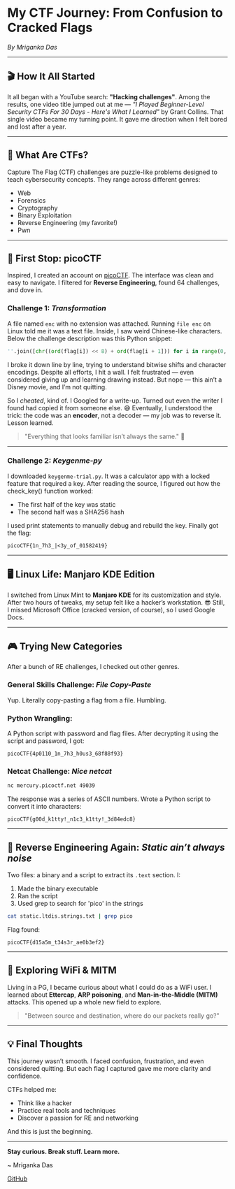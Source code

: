 # My CTF Journey: From Confusion to Cracked Flags

_By Mriganka Das_

---

## 🎬 How It All Started

It all began with a YouTube search: **"Hacking challenges"**. Among the results, one video title jumped out at me — _"I Played Beginner-Level Security CTFs For 30 Days - Here's What I Learned"_ by Grant Collins. That single video became my turning point. It gave me direction when I felt bored and lost after a year.

---

## 🧠 What Are CTFs?

Capture The Flag (CTF) challenges are puzzle-like problems designed to teach cybersecurity concepts. They range across different genres:

- Web
- Forensics
- Cryptography
- Binary Exploitation
- Reverse Engineering (my favorite!)
- Pwn

---

## 🚀 First Stop: picoCTF

Inspired, I created an account on [picoCTF](https://picoctf.org/). The interface was clean and easy to navigate. I filtered for **Reverse Engineering**, found 64 challenges, and dove in.

### Challenge 1: _Transformation_

A file named `enc` with no extension was attached. Running `file enc` on Linux told me it was a text file. Inside, I saw weird Chinese-like characters. Below the challenge description was this Python snippet:

```python
''.join([chr((ord(flag[i]) << 8) + ord(flag[i + 1])) for i in range(0, len(flag), 2)])
```

I broke it down line by line, trying to understand bitwise shifts and character encodings. Despite all efforts, I hit a wall. I felt frustrated — even considered giving up and learning drawing instead. But nope — this ain’t a Disney movie, and I’m not quitting.

So I _cheated_, kind of. I Googled for a write-up. Turned out even the writer I found had copied it from someone else. 😅 Eventually, I understood the trick: the code was an **encoder**, not a decoder — my job was to reverse it. Lesson learned.

> "Everything that looks familiar isn’t always the same." 🔁

---

### Challenge 2: _Keygenme-py_

I downloaded `keygenme-trial.py`. It was a calculator app with a locked feature that required a key. After reading the source, I figured out how the check_key() function worked:

- The first half of the key was static
- The second half was a SHA256 hash

I used print statements to manually debug and rebuild the key. Finally got the flag:

```text
picoCTF{1n_7h3_|<3y_of_01582419}
```

---

## 🖥️ Linux Life: Manjaro KDE Edition

I switched from Linux Mint to **Manjaro KDE** for its customization and style. After two hours of tweaks, my setup felt like a hacker’s workstation. 😎 Still, I missed Microsoft Office (cracked version, of course), so I used Google Docs.

---

## 🎮 Trying New Categories

After a bunch of RE challenges, I checked out other genres.

### General Skills Challenge: _File Copy-Paste_

Yup. Literally copy-pasting a flag from a file. Humbling.

### Python Wrangling:

A Python script with password and flag files. After decrypting it using the script and password, I got:

```text
picoCTF{4p0110_1n_7h3_h0us3_68f88f93}
```

### Netcat Challenge: _Nice netcat_

```bash
nc mercury.picoctf.net 49039
```

The response was a series of ASCII numbers. Wrote a Python script to convert it into characters:

```text
picoCTF{g00d_k1tty!_n1c3_k1tty!_3d84edc8}
```

---

## 🔬 Reverse Engineering Again: _Static ain’t always noise_

Two files: a binary and a script to extract its `.text` section. I:

1. Made the binary executable
2. Ran the script
3. Used grep to search for 'pico' in the strings

```bash
cat static.ltdis.strings.txt | grep pico
```

Flag found:

```text
picoCTF{d15a5m_t34s3r_ae0b3ef2}
```

---

## 📡 Exploring WiFi & MITM

Living in a PG, I became curious about what I could do as a WiFi user. I learned about **Ettercap**, **ARP poisoning**, and **Man-in-the-Middle (MITM)** attacks. This opened up a whole new field to explore.

> "Between source and destination, where do our packets really go?"

---

## 💡 Final Thoughts

This journey wasn’t smooth. I faced confusion, frustration, and even considered quitting. But each flag I captured gave me more clarity and confidence.

CTFs helped me:

- Think like a hacker
- Practice real tools and techniques
- Discover a passion for RE and networking

And this is just the beginning.

---

**Stay curious. Break stuff. Learn more.**

~ Mriganka Das

[GitHub](https://github.com/turtlebeasts)
